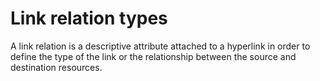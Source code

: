 # Link relation types

A link relation is a descriptive attribute attached to a hyperlink in order to define the type of the link or the relationship between the source and destination resources.
